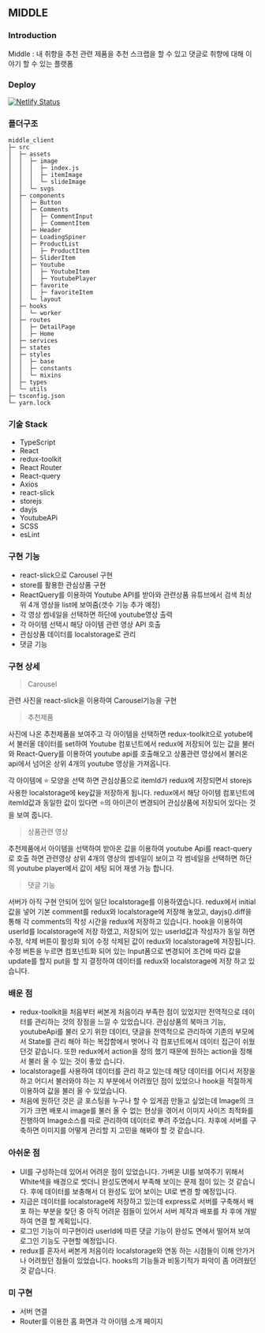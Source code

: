 ## MIDDLE

### Introduction
Middle : 내 취향을 추천 관련 제품을 추천 스크랩을 할 수 있고 댓글로 취향에 대해 이야기 할 수 있는 플랫폼

### Deploy
[![Netlify Status](https://api.netlify.com/api/v1/badges/64ce6a32-2368-4e7f-9b47-ed57232852f9/deploy-status)](https://app.netlify.com/sites/middleclient/deploys)

### 폴더구조

```
middle_client
├─ src
│  ├─ assets
│  │  ├─ image
│  │  │  ├─ index.js
│  │  │  ├─ itemImage
│  │  │  └─ slideImage
│  │  └─ svgs
│  ├─ components
│  │  ├─ Button
│  │  ├─ Comments
│  │  │  ├─ CommentInput
│  │  │  ├─ CommentItem
│  │  ├─ Header
│  │  ├─ LoadingSpiner
│  │  ├─ ProductList
│  │  │  ├─ ProductItem
│  │  ├─ SliderItem
│  │  ├─ Youtube
│  │  │  ├─ YoutubeItem
│  │  │  ├─ YoutubePlayer
│  │  ├─ favorite
│  │  │  ├─ favoriteItem
│  │  └─ layout
│  ├─ hooks
│  │  └─ worker
│  ├─ routes
│  │  ├─ DetailPage
│  │  ├─ Home
│  ├─ services
│  ├─ states
│  ├─ styles
│  │  ├─ base
│  │  ├─ constants
│  │  └─ mixins
│  ├─ types
│  └─ utils
├─ tsconfig.json
└─ yarn.lock

```

### 기술 Stack

- TypeScript
- React
- redux-toolkit
- React Router
- React-query
- Axios
- react-slick
- storejs
- dayjs
- YoutubeAPi
- SCSS
- esLint

### 구현 기능
- react-slick으로 Carousel 구현
- store를 활용한 관심상품 구현
- ReactQuery를 이용하여 Youtube API를 받아와 관련상품 유튜브에서 검색 최상위 4개 영상을 list에 보여줌(갯수 기능 추가 예정)
- 각 영상 썸네일을 선택하면 하단에 youtube영상 출력 
- 각 아이템 선택시 해당 아이템 관련 영상 API 호출
- 관심상품 데이터를 localstorage로 관리
- 댓글 기능 


### 구현 상세
> Carousel

관련 사진을 react-slick을 이용하여 Carousel기능을 구현 

>추천제품

사진에 나온 추천제품을 보여주고 각 아이템을 선택하면 redux-toolkit으로 yotube에서 불러올 데이터를 set하여 Youtube 컴포넌트에서 redux에 저장되어 있는 값을 불러와 React-Query를 이용하여 youtube api를 호출해오고 상품관련 영상에서 불러온 api에서 넘어온 상위 4개의 youtube 영상을 가져옵니다. 

각 아이템에 ⭐️ 모양을 선택 하면 관심상품으로 itemId가 redux에 저장되면서 storejs사용한 localstorage에 key값을 저장하게 됩니다. redux에서 해당 아이템 컴포넌트에 itemId값과 동일한 값이 있다면
⭐️의 아이콘이 변경되어 관심상품에 저장되어 있다는 것을 보여 줍니다. 

>상품관련 영상

추천제품에서 아이템을 선택하여 받아온 값을 이용하여 youtube Api를 react-query로 호출 하면 관련영상 상위 4개의 영상의 썸네일이 보이고 각 썸네일을 선택하면 하단의 youtube player에서 값이 세팅 되어 재생 가능 합니다. 

>댓글 기능 

서버가 아직 구현 안되어 있어 일단 localstorage를 이용하였습니다.
redux에서 initial 값을 넣어 기본 comment를 redux와 localstorage에 저장해 놓았고, dayjs().diff을 통해 각 comments의 작성 시간을 redux에 저장하고 있습니다. 
hook을 이용하여 userId를 localstorage에 저장 하였고, 저장되어 있는 userId값과 작성자가 동일 하면 
수정, 삭제 버튼이 활성화 되어 수정 삭제된 값이 redux와 localstorage에 저장됩니다. 
수정 버튼을 누르면 컴포넌트화 되어 있는 Input폼으로 변경되어 조건에 따라 값을 update를 할지 put을 할 지 결정하여 데이터를 redux와 localstorage에 저장 하고 있습니다. 

### 배운 점
- redux-toolkit을 처음부터 써본게 처음이라 부족한 점이 있었지만 전역적으로 데이터를 관리하는 것의 장점을 느낄 수 있었습니다. 관심상품의 북마크 기능, youtubeApi를 불러 오기 위한 데이터, 댓글을 전역적으로 관리하여 기존의 부모에서 State를 관리 해야 하는 복잡함에서 벗어나 각 컴포넌트에서 데이터 접근이 쉬웠 던것 같습니다. 또한 redux에서 action을 정의 했기 때문에 원하는 action을 정해서 불러 올 수 있는 것이 좋았 습니다. 
- localstorage를 사용하여 데이터를 관리 하고 있는데 해당 데이터를 어디서 저장을 하고 어디서 불러와야 하는 지 부분에서 어려웠던 점이 있었으나 hook을 적절하게 이용하여 값을 불러 올 수 있었습니다. 
- 처음에 원하던 것은 글 포스팅을 누구나 할 수 있게끔 만들고 싶었는데 Image의 크기가 크면 배포시 image를 불러 올 수 없는 현상을 겪어서 이미지 사이즈 최적화를 진행하여 Image소스를 따로 관리하여 데이터로 뿌려 주었습니다. 차후에 서버를 구축하면 이미지를 어떻게 관리할 지 고민을 해봐야 할 것 같습니다. 

### 아쉬운 점
- UI를 구성하는데 있어서 어려운 점이 있었습니다. 가벼운 UI를 보여주기 위해서 White색을 배경으로 썻더니 완성도면에서 부족해 보이는 문제 점이 있는 것 같습니다. 후에 데이터를 보충해서 더 완성도 있어 보이는 UI로 변경 할 예정입니다. 
- 지금은 데이터를 localstorage에 저장하고 있는데 express로 서버를 구축해서 배포 하는 부분을 찾던 중 아직 어려운 점들이 있어서 서버 제작과 배포를 차 후에 개발하여 연결 할 계획입니다. 
- 로그인 기능이 미구현이라 userId에 따른 댓글 기능이 완성도 면에서 떨어져 보여 로그인 기능도 구현할 예정입니다.
- redux를 혼자서 써본게 처음이라 localstorage와 연동 하는 시점들이 이해 안가거나 어려웠던 점들이 있었습니다. hooks의 기능들과 비동기적가 파악이 좀 어려웠던 것 같습니다. 

### 미 구현 
- 서버 연결 
- Router를 이용한 홈 화면과 각 아이템 소개 페이지 

